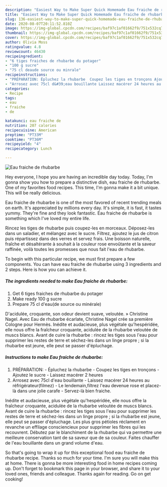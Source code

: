 ```yaml
---
description: "Easiest Way to Make Super Quick Homemade Eau fraiche de rhubarbe"
title: "Easiest Way to Make Super Quick Homemade Eau fraiche de rhubarbe"
slug: 136-easiest-way-to-make-super-quick-homemade-eau-fraiche-de-rhubarbe
date: 2020-08-07T20:11:52.810Z
image: https://img-global.cpcdn.com/recipes/baf97c1af01662f9/751x532cq70/eau-fraiche-de-rhubarbe-photo-principale-de-la-recette.jpg
thumbnail: https://img-global.cpcdn.com/recipes/baf97c1af01662f9/751x532cq70/eau-fraiche-de-rhubarbe-photo-principale-de-la-recette.jpg
cover: https://img-global.cpcdn.com/recipes/baf97c1af01662f9/751x532cq70/eau-fraiche-de-rhubarbe-photo-principale-de-la-recette.jpg
author: Olivia Moss
ratingvalue: 4.8
reviewcount: 46430
recipeingredient:
- "6 tiges fraiches de rhubarbe du potager"
- "100 g sucre"
- "75 cl deaude source ou minrale"
recipeinstructions:
- "PRÉPARATION: Épluchez la rhubarbe  Coupez les tiges en tronçons Ajoutez le sucre Laissez macérer 2 heures"
- "Arrosez avec 75cl d&#39;eau bouillante Laissez macérer 24 heures au réfrigérateur(filmez) Le lendemain,filtrez l&#39;eau devenue rose et placez-là dans une jolie carafe Servez-là bien fraiche."
categories:
- Recipe
tags:
- eau
- fraiche
- de

katakunci: eau fraiche de 
nutrition: 207 calories
recipecuisine: American
preptime: "PT33M"
cooktime: "PT36M"
recipeyield: "4"
recipecategory: Lunch

---
```



![Eau fraiche de rhubarbe](https://img-global.cpcdn.com/recipes/baf97c1af01662f9/751x532cq70/eau-fraiche-de-rhubarbe-photo-principale-de-la-recette.jpg)

Hey everyone, I hope you are having an incredible day today. Today, I'm gonna show you how to prepare a distinctive dish, eau fraiche de rhubarbe. One of my favorites food recipes. This time, I'm gonna make it a bit unique. This will be really delicious.

Eau fraiche de rhubarbe is one of the most favored of recent trending meals on earth. It's appreciated by millions every day. It's simple, it is fast, it tastes yummy. They're fine and they look fantastic. Eau fraiche de rhubarbe is something which I've loved my entire life.

Rincez les tiges de rhubarbe puis coupez-les en morceaux. Déposez-les dans un saladier, et mélangez avec le sucre. Filtrez, ajoutez le jus de citron puis répartissez dans des verres et servez frais. Une boisson naturelle, fraîche et désaltérante à souhait à la couleur rose envoûtante et la saveur raffinée, voilà toutes les promesses que nous fait l&#39;eau de rhubarbe.


To begin with this particular recipe, we must first prepare a few components. You can have eau fraiche de rhubarbe using 3 ingredients and 2 steps. Here is how you can achieve it.

<!--inarticleads1-->

##### The ingredients needed to make Eau fraiche de rhubarbe:

1. Get 6 tiges fraiches de rhubarbe du potager
1. Make ready 100 g sucre
1. Prepare 75 cl d&#39;eau(de source ou minérale)


D&#39;acidulée, croquante, son odeur devient suave, veloutée. » Christine Nagel. Avec Eau de rhubarbe écarlate, Christine Nagel crée sa première Cologne pour Hermès. Inédite et audacieuse, plus végétale qu&#39;hespéridée, elle nous offre la fraîcheur croquante, acidulée de la rhubarbe veloutée de muscs blancs. Avant de cuire la rhubarbe : rincez les tiges sous l&#39;eau pour supprimer les restes de terre et séchez-les dans un linge propre ; si la rhubarbe est jeune, elle peut se passer d&#39;épluchage. 

<!--inarticleads2-->

##### Instructions to make Eau fraiche de rhubarbe:

1. PRÉPARATION: - Épluchez la rhubarbe -  Coupez les tiges en tronçons - Ajoutez le sucre - Laissez macérer 2 heures
1. Arrosez avec 75cl d&#39;eau bouillante - Laissez macérer 24 heures au réfrigérateur(filmez) - Le lendemain,filtrez l&#39;eau devenue rose et placez-là dans une jolie carafe - Servez-là bien fraiche.


Inédite et audacieuse, plus végétale qu&#39;hespéridée, elle nous offre la fraîcheur croquante, acidulée de la rhubarbe veloutée de muscs blancs. Avant de cuire la rhubarbe : rincez les tiges sous l&#39;eau pour supprimer les restes de terre et séchez-les dans un linge propre ; si la rhubarbe est jeune, elle peut se passer d&#39;épluchage. Les plus gros pétioles réclament en revanche un effilage consciencieux pour supprimer les fibres qui les recouvrent. Débutez par le blanchiment de la rhubarbe qui va permettre une meilleure conservation tant de sa saveur que de sa couleur. Faites chauffer de l&#39;eau bouillante dans un grand volume d&#39;eau. 

So that's going to wrap it up for this exceptional food eau fraiche de rhubarbe recipe. Thanks so much for your time. I'm sure you will make this at home. There is gonna be more interesting food in home recipes coming up. Don't forget to bookmark this page in your browser, and share it to your loved ones, friends and colleague. Thanks again for reading. Go on get cooking!
